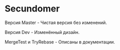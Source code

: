 # Secundomer
Версия Master - Чистая версия без изменений. 

Версия Dev - Изменённый дизайн.

MergeTest и TryRebase - Описаны в документации.
